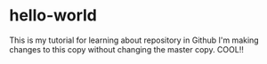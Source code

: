 # hello-world
This is my tutorial for learning about repository in Github
I'm making changes to this copy without changing the master copy. COOL!!
